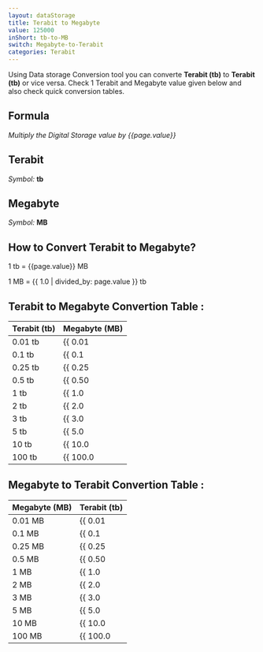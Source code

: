 ```yaml
---
layout: dataStorage
title: Terabit to Megabyte
value: 125000
inShort: tb-to-MB
switch: Megabyte-to-Terabit
categories: Terabit
---
```


Using Data storage Conversion tool you can converte **Terabit (tb)** to **Terabit (tb)** or vice versa. Check 1 Terabit and Megabyte value given below and also check quick conversion tables.

## Formula
*Multiply the Digital Storage value by {{page.value}}*

## Terabit
*Symbol:* **tb**

## Megabyte
*Symbol:* **MB**

## How to Convert Terabit to Megabyte?

1 tb = {{page.value}} MB

1 MB = {{ 1.0 | divided_by: page.value }} tb


## Terabit to Megabyte Convertion Table :

| Terabit (tb) | Megabyte (MB) |
| ---- | ---- |
| 0.01 tb | {{ 0.01 | times: page.value | round: 12 }} MB |
| 0.1 tb | {{ 0.1 | times: page.value | round: 12 }} MB |
| 0.25 tb | {{ 0.25 | times: page.value | round: 12 }} MB |
| 0.5 tb | {{ 0.50 | times: page.value | round: 12 }} MB |
| 1 tb | {{ 1.0 | times: page.value | round: 12 }} MB |
| 2 tb | {{ 2.0 | times: page.value | round: 12 }} MB |
| 3 tb | {{ 3.0 | times: page.value | round: 12 }} MB |
| 5 tb | {{ 5.0 | times: page.value | round: 12 }} MB |
| 10 tb | {{ 10.0 | times: page.value | round: 12 }} MB |
| 100 tb | {{ 100.0 | times: page.value | round: 12 }} MB |

## Megabyte to Terabit Convertion Table :

| Megabyte (MB) | Terabit (tb) |
| ---- | ---- |
| 0.01 MB | {{ 0.01 | divided_by: page.value | round: 12 }} tb |
| 0.1 MB | {{ 0.1 | divided_by: page.value | round: 12 }} tb |
| 0.25 MB | {{ 0.25 | divided_by: page.value | round: 12 }} tb |
| 0.5 MB | {{ 0.50 | divided_by: page.value | round: 12 }} tb |
| 1 MB | {{ 1.0 | divided_by: page.value | round: 12 }} tb |
| 2 MB | {{ 2.0 | divided_by: page.value | round: 12 }} tb |
| 3 MB | {{ 3.0 | divided_by: page.value | round: 12 }} tb |
| 5 MB | {{ 5.0 | divided_by: page.value | round: 12 }} tb |
| 10 MB | {{ 10.0 | divided_by: page.value | round: 12 }} tb |
| 100 MB | {{ 100.0 | divided_by: page.value | round: 12 }} tb |


<script>
document.getElementById('selectInput')[14].selected = true
document.getElementById('selectOutput')[8].selected = true
</script>
